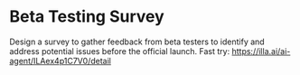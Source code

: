 # Beta Testing Survey
Design a survey to gather feedback from beta testers to identify and address potential issues before the official launch.
Fast try: https://illa.ai/ai-agent/ILAex4p1C7V0/detail
